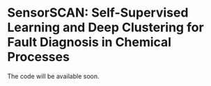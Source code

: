 # SensorSCAN: Self-Supervised Learning and Deep Clustering for Fault Diagnosis in Chemical Processes

The code will be available soon.
